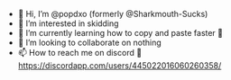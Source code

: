 - 👋 Hi, I’m @popdxo (formerly @Sharkmouth-Sucks)
- 👀 I’m interested in skidding
- 🌱 I’m currently learning how to copy and paste faster 💪
- 💞️ I’m looking to collaborate on nothing
- 📫 How to reach me on discord 🍔 https://discordapp.com/users/445022016060260358/

<!---
Sharkmouth-Sucks/Sharkmouth-Sucks is a ✨ special ✨ repository because its `README.md` (this file) appears on your GitHub profile.
You can click the Preview link to take a look at your changes.
--->
